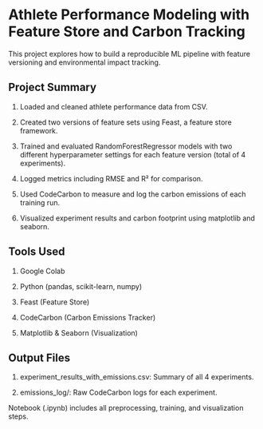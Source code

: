 # Athlete Performance Modeling with Feature Store and Carbon Tracking
This project explores how to build a reproducible ML pipeline with feature versioning and environmental impact tracking.

## Project Summary
1. Loaded and cleaned athlete performance data from CSV.

2. Created two versions of feature sets using Feast, a feature store framework.

3. Trained and evaluated RandomForestRegressor models with two different hyperparameter settings for each feature version (total of 4 experiments).

4. Logged metrics including RMSE and R² for comparison.

5. Used CodeCarbon to measure and log the carbon emissions of each training run.

6. Visualized experiment results and carbon footprint using matplotlib and seaborn.

## Tools Used
1. Google Colab

2. Python (pandas, scikit-learn, numpy)

3. Feast (Feature Store)

4. CodeCarbon (Carbon Emissions Tracker)

5. Matplotlib & Seaborn (Visualization)

## Output Files
1. experiment_results_with_emissions.csv: Summary of all 4 experiments.

2. emissions_log/: Raw CodeCarbon logs for each experiment.

Notebook (.ipynb) includes all preprocessing, training, and visualization steps.
